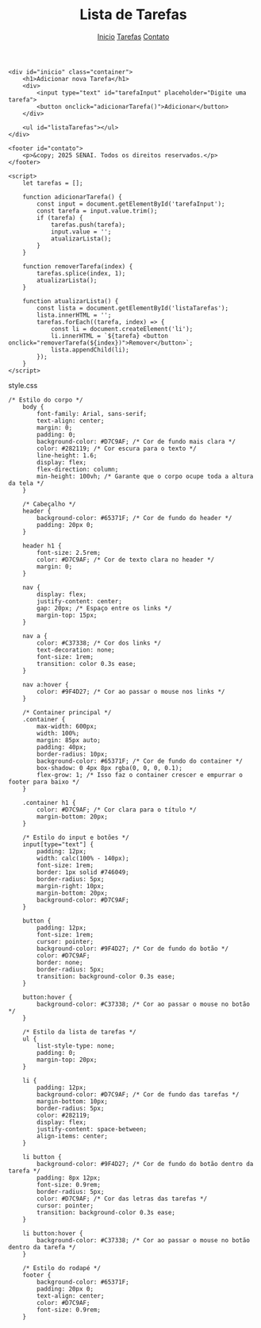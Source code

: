 <!DOCTYPE html>
<html lang="pt-BR">
<head>
    <meta charset="UTF-8">
    <meta name="viewport" content="width=device-width, initial-scale=1.0">
    <title>Lista de Tarefas</title>
    <link rel="stylesheet" href="./style.css">
</head>
<body>
    <header>
        <h1>Lista de Tarefas</h1>
        <nav>
            <!-- Links de navegação corrigidos com as âncoras -->
            <a href="#inicio">Inicio</a>
            <a href="#tarefas">Tarefas</a>
            <a href="#contato">Contato</a>
        </nav>
    </header>

    <div id="inicio" class="container">
        <h1>Adicionar nova Tarefa</h1>
        <div>
            <input type="text" id="tarefaInput" placeholder="Digite uma tarefa">
            <button onclick="adicionarTarefa()">Adicionar</button>
        </div>

        <ul id="listaTarefas"></ul>
    </div>

    <footer id="contato">
        <p>&copy; 2025 SENAI. Todos os direitos reservados.</p>
    </footer>

    <script>
        let tarefas = [];

        function adicionarTarefa() {
            const input = document.getElementById('tarefaInput');
            const tarefa = input.value.trim();
            if (tarefa) {
                tarefas.push(tarefa);
                input.value = '';
                atualizarLista();
            }
        }

        function removerTarefa(index) {
            tarefas.splice(index, 1);
            atualizarLista();
        }

        function atualizarLista() {
            const lista = document.getElementById('listaTarefas');
            lista.innerHTML = '';
            tarefas.forEach((tarefa, index) => {
                const li = document.createElement('li');
                li.innerHTML = `${tarefa} <button onclick="removerTarefa(${index})">Remover</button>`;
                lista.appendChild(li);
            });
        }
    </script>
</body>
</html>

style.css

    /* Estilo do corpo */
        body {
            font-family: Arial, sans-serif;
            text-align: center;
            margin: 0;
            padding: 0;
            background-color: #D7C9AF; /* Cor de fundo mais clara */
            color: #282119; /* Cor escura para o texto */
            line-height: 1.6;
            display: flex;
            flex-direction: column;
            min-height: 100vh; /* Garante que o corpo ocupe toda a altura da tela */
        }

        /* Cabeçalho */
        header {
            background-color: #65371F; /* Cor de fundo do header */
            padding: 20px 0;
        }

        header h1 {
            font-size: 2.5rem;
            color: #D7C9AF; /* Cor de texto clara no header */
            margin: 0;
        }

        nav {
            display: flex;
            justify-content: center;
            gap: 20px; /* Espaço entre os links */
            margin-top: 15px;
        }

        nav a {
            color: #C37338; /* Cor dos links */
            text-decoration: none;
            font-size: 1rem;
            transition: color 0.3s ease;
        }

        nav a:hover {
            color: #9F4D27; /* Cor ao passar o mouse nos links */
        }

        /* Container principal */
        .container {
            max-width: 600px;
            width: 100%;
            margin: 85px auto;
            padding: 40px;
            border-radius: 10px;
            background-color: #65371F; /* Cor de fundo do container */
            box-shadow: 0 4px 8px rgba(0, 0, 0, 0.1);
            flex-grow: 1; /* Isso faz o container crescer e empurrar o footer para baixo */
        }

        .container h1 {
            color: #D7C9AF; /* Cor clara para o título */
            margin-bottom: 20px;
        }

        /* Estilo do input e botões */
        input[type="text"] {
            padding: 12px;
            width: calc(100% - 140px);
            font-size: 1rem;
            border: 1px solid #746049;
            border-radius: 5px;
            margin-right: 10px;
            margin-bottom: 20px;
            background-color: #D7C9AF;
        }

        button {
            padding: 12px;
            font-size: 1rem;
            cursor: pointer;
            background-color: #9F4D27; /* Cor de fundo do botão */
            color: #D7C9AF;
            border: none;
            border-radius: 5px;
            transition: background-color 0.3s ease;
        }

        button:hover {
            background-color: #C37338; /* Cor ao passar o mouse no botão */
        }

        /* Estilo da lista de tarefas */
        ul {
            list-style-type: none;
            padding: 0;
            margin-top: 20px;
        }

        li {
            padding: 12px;
            background-color: #D7C9AF; /* Cor de fundo das tarefas */
            margin-bottom: 10px;
            border-radius: 5px;
            color: #282119;
            display: flex;
            justify-content: space-between;
            align-items: center;
        }

        li button {
            background-color: #9F4D27; /* Cor de fundo do botão dentro da tarefa */
            padding: 8px 12px;
            font-size: 0.9rem;
            border-radius: 5px;
            color: #D7C9AF; /* Cor das letras das tarefas */
            cursor: pointer;
            transition: background-color 0.3s ease;
        }

        li button:hover {
            background-color: #C37338; /* Cor ao passar o mouse no botão dentro da tarefa */
        }

        /* Estilo do rodapé */
        footer {
            background-color: #65371F;
            padding: 20px 0;
            text-align: center;
            color: #D7C9AF;
            font-size: 0.9rem;
        }

